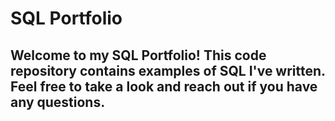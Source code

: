# SQL Portfolio
## Welcome to my SQL Portfolio! This code repository contains examples of SQL I've written. Feel free to take a look and reach out if you have any questions.
